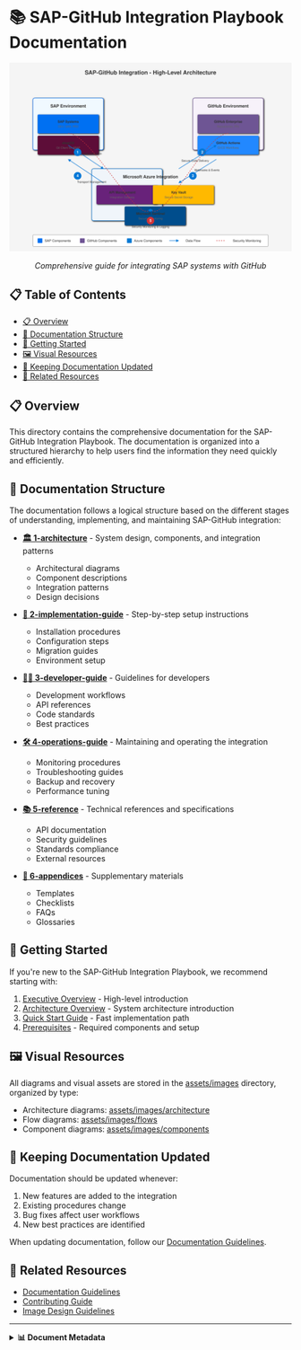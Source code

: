 # 📚 SAP-GitHub Integration Playbook Documentation

<div align="center">
  
  <img src="../assets/images/architecture/high-level-architecture.svg" alt="Documentation Overview" width="700">
  
  *Comprehensive guide for integrating SAP systems with GitHub*
</div>

## 📋 Table of Contents

- [📋 Overview](#-overview)
- [📁 Documentation Structure](#-documentation-structure)
- [🚀 Getting Started](#-getting-started)
- [🖼️ Visual Resources](#-visual-resources)
- [🔄 Keeping Documentation Updated](#-keeping-documentation-updated)
- [🔗 Related Resources](#-related-resources)

## 📋 Overview

This directory contains the comprehensive documentation for the SAP-GitHub Integration Playbook. The documentation is organized into a structured hierarchy to help users find the information they need quickly and efficiently.

## 📁 Documentation Structure

The documentation follows a logical structure based on the different stages of understanding, implementing, and maintaining SAP-GitHub integration:

- **[🏛️ 1-architecture](./1-architecture/)** - System design, components, and integration patterns
  - Architectural diagrams
  - Component descriptions
  - Integration patterns
  - Design decisions

- **[🔧 2-implementation-guide](./2-implementation-guide/)** - Step-by-step setup instructions
  - Installation procedures
  - Configuration steps
  - Migration guides
  - Environment setup

- **[👨‍💻 3-developer-guide](./3-developer-guide/)** - Guidelines for developers
  - Development workflows
  - API references
  - Code standards
  - Best practices

- **[🛠️ 4-operations-guide](./4-operations-guide/)** - Maintaining and operating the integration
  - Monitoring procedures
  - Troubleshooting guides
  - Backup and recovery
  - Performance tuning

- **[📚 5-reference](./5-reference/)** - Technical references and specifications
  - API documentation
  - Security guidelines
  - Standards compliance
  - External resources

- **[📑 6-appendices](./6-appendices/)** - Supplementary materials
  - Templates
  - Checklists
  - FAQs
  - Glossaries

## 🚀 Getting Started

If you're new to the SAP-GitHub Integration Playbook, we recommend starting with:

1. [Executive Overview](../EXECUTIVE-OVERVIEW.md) - High-level introduction
2. [Architecture Overview](./1-architecture/overview.md) - System architecture introduction
3. [Quick Start Guide](./2-implementation-guide/getting-started/quick-start.md) - Fast implementation path
4. [Prerequisites](./2-implementation-guide/getting-started/prerequisites.md) - Required components and setup

## 🖼️ Visual Resources

All diagrams and visual assets are stored in the [assets/images](../assets/images/) directory, organized by type:

- Architecture diagrams: [assets/images/architecture](../assets/images/architecture/)
- Flow diagrams: [assets/images/flows](../assets/images/flows/)
- Component diagrams: [assets/images/components](../assets/images/components/)

## 🔄 Keeping Documentation Updated

Documentation should be updated whenever:

1. New features are added to the integration
2. Existing procedures change
3. Bug fixes affect user workflows
4. New best practices are identified

When updating documentation, follow our [Documentation Guidelines](../DOCUMENTATION_GUIDELINES.md).

## 🔗 Related Resources

- [Documentation Guidelines](../DOCUMENTATION_GUIDELINES.md)
- [Contributing Guide](../CONTRIBUTING.md)
- [Image Design Guidelines](./1-architecture/standards/image-design-guidelines.md)

---

<details>
<summary><strong>📊 Document Metadata</strong></summary>

- **Last Updated:** 2025-04-07
- **Author:** SAP-GitHub Integration Team
- **Version:** 1.0.0
- **Status:** Published
</details>